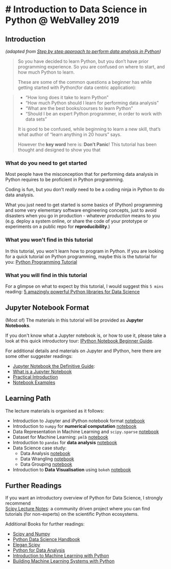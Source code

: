 # # Introduction to Data Science in Python @ WebValley 2019

## Introduction

_(adapted from [Step by step approach to perform data analysis in Python](https://bigdata-madesimple.com/step-by-step-approach-to-perform-data-analysis-using-python/))_

>So you have decided to learn Python, but you don’t have prior programming experience. 
>So you are confused on where to start, and how much Python to learn.
>
> These are some of the common questions a beginner has while getting started with Python(for data centric application):

> * “How long does it take to learn Python”
> * “How much Python should I learn for performing data analysis”
> * “What are the best books/courses to learn Python”
> * “Should I be an expert Python programmer, in order to work with data sets”
>
>It is good to be confused, while beginning to learn a new skill, that’s what author of “learn anything in 20 hours” says. 
>
> However the **key word** here is: **Don’t Panic**! This tutorial has been thought and designed to show you that 

### What do you need to get started

Most people have the misconception that for performing data analysis in Python requires to be proficient in Python 
programming. 

Coding is fun, but you don't *really* need to be a coding ninja in Python to do data analysis. 

What you just need to get started is some basics of (Python) programming and some very elementary software engineering
concepts, just to avoid disasters when you go in production - whatever _production_ means to you (e.g. deploy a system online, or 
share the code of your prototype or experiments on a public repo for **reproducibility**.)

### What you won't find in this tutorial

In this tutorial, you won't learn how to program in Python. 
If you are looking for a quick tutorial on Python programming, maybe this is the tutorial for you: 
[Python Programming Tutorial](https://github.com/webvalley/python-programming)

### What you will find in this tutorial

For a glimpse on what to expect by this tutorial, I would suggest this `5 mins` reading: 
[5 amazingly powerful Python libraries for Data Science](http://bigdataexaminer.com/2015/05/18/5-amazingly-powerful-python-libraries-for-data-science/) 

## Jupyter Notebook Format

(Most of) The materials in this tutorial will be provided as **Jupyter Notebooks**.

If you don't know what a Jupyter notebook is, or how to use it, please take a look at this quick
introductory tour: 
[IPython Notebook Beginner Guide](http://jupyter-notebook-beginner-guide.readthedocs.io/en/latest/index.html).

For additional details and materials on Jupyter and IPython, here there are some other suggester readings:

- [Jupyter Notebook the Definitive Guide](https://www.datacamp.com/community/tutorials/tutorial-jupyter-notebook):
- [What is a Jupyter Notebook](https://www.datacamp.com/community/tutorials/tutorial-jupyter-notebook#WhatIs)
- [Practical Introduction](https://www.datacamp.com/community/tutorials/tutorial-jupyter-notebook##UseJupyter)
- [Notebook Examples](https://www.datacamp.com/community/tutorials/tutorial-jupyter-notebook##NotebookExamples)

## Learning Path

The lecture materials is organised as it follows:

- Introduction to Jupyter and iPython notebook format [notebook](1-notebooks.ipynb)
- Introduction to `numpy` for **numerical computation** [notebook](2-numpy.ipynb)
- Data Representation in Machine Learning and `scipy.sparse` [notebook](3-sparse-matrix.ipynb)
- Dataset for Machine Learning: `pmlb` [notebook](4-pmlb.ipynb)
- Introduction to `pandas` for **data analysis** [notebook](5-pandas.ipynb)
- Data Science case study:
    - Data Analysis [notebook](6-data-analysis.ipynb)
    - Data Wrangling [notebook](7-data-wrangling.ipynb)
    - Data Grouping [notebook](8-data-grouping.ipynb)
- Introduction to **Data Visualisation** using `bokeh` [notebook](9-intro-bokeh.ipynb)


## Further Readings

If you want an introductory overview of Python for Data Science, I strongly recommend  
[Scipy Lecture Notes](http://www.scipy-lectures.org): a community driven project where you can find
tutorials (for non-experts) on the scientific Python ecosystems.

Additional Books for further readings:

- [Scipy and Numpy](http://shop.oreilly.com/product/0636920020219.do)
- [Python Data Science Handbook](http://shop.oreilly.com/product/0636920034919.do)
- [Elegan Scipy](http://shop.oreilly.com/product/0636920038481.do)
- [Python for Data Analysis](http://shop.oreilly.com/product/0636920023784.do)
- [Introduction to Machine Learning with Python](http://shop.oreilly.com/product/0636920030515.do)
- [Building Machine Learning Systems with Python](https://www.packtpub.com/big-data-and-business-intelligence/building-machine-learning-systems-python)
